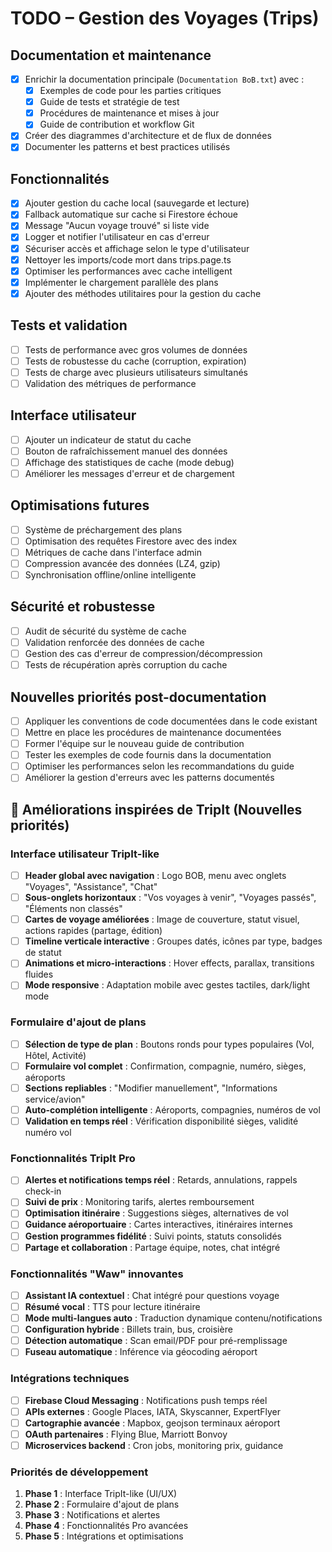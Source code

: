 # TODO – Gestion des Voyages (Trips)

## Documentation et maintenance
- [x] Enrichir la documentation principale (`Documentation BoB.txt`) avec :
  - [x] Exemples de code pour les parties critiques
  - [x] Guide de tests et stratégie de test
  - [x] Procédures de maintenance et mises à jour
  - [x] Guide de contribution et workflow Git
- [x] Créer des diagrammes d'architecture et de flux de données
- [x] Documenter les patterns et best practices utilisés

## Fonctionnalités
- [x] Ajouter gestion du cache local (sauvegarde et lecture)
- [x] Fallback automatique sur cache si Firestore échoue
- [x] Message "Aucun voyage trouvé" si liste vide
- [x] Logger et notifier l'utilisateur en cas d'erreur
- [x] Sécuriser accès et affichage selon le type d'utilisateur
- [x] Nettoyer les imports/code mort dans trips.page.ts
- [x] Optimiser les performances avec cache intelligent
- [x] Implémenter le chargement parallèle des plans
- [x] Ajouter des méthodes utilitaires pour la gestion du cache

## Tests et validation
- [ ] Tests de performance avec gros volumes de données
- [ ] Tests de robustesse du cache (corruption, expiration)
- [ ] Tests de charge avec plusieurs utilisateurs simultanés
- [ ] Validation des métriques de performance

## Interface utilisateur
- [ ] Ajouter un indicateur de statut du cache
- [ ] Bouton de rafraîchissement manuel des données
- [ ] Affichage des statistiques de cache (mode debug)
- [ ] Améliorer les messages d'erreur et de chargement

## Optimisations futures
- [ ] Système de préchargement des plans
- [ ] Optimisation des requêtes Firestore avec des index
- [ ] Métriques de cache dans l'interface admin
- [ ] Compression avancée des données (LZ4, gzip)
- [ ] Synchronisation offline/online intelligente

## Sécurité et robustesse
- [ ] Audit de sécurité du système de cache
- [ ] Validation renforcée des données de cache
- [ ] Gestion des cas d'erreur de compression/décompression
- [ ] Tests de récupération après corruption du cache

## Nouvelles priorités post-documentation
- [ ] Appliquer les conventions de code documentées dans le code existant
- [ ] Mettre en place les procédures de maintenance documentées
- [ ] Former l'équipe sur le nouveau guide de contribution
- [ ] Tester les exemples de code fournis dans la documentation
- [ ] Optimiser les performances selon les recommandations du guide
- [ ] Améliorer la gestion d'erreurs avec les patterns documentés

## 🚀 Améliorations inspirées de TripIt (Nouvelles priorités)

### Interface utilisateur TripIt-like
- [ ] **Header global avec navigation** : Logo BOB, menu avec onglets "Voyages", "Assistance", "Chat"
- [ ] **Sous-onglets horizontaux** : "Vos voyages à venir", "Voyages passés", "Éléments non classés"
- [ ] **Cartes de voyage améliorées** : Image de couverture, statut visuel, actions rapides (partage, édition)
- [ ] **Timeline verticale interactive** : Groupes datés, icônes par type, badges de statut
- [ ] **Animations et micro-interactions** : Hover effects, parallax, transitions fluides
- [ ] **Mode responsive** : Adaptation mobile avec gestes tactiles, dark/light mode

### Formulaire d'ajout de plans
- [ ] **Sélection de type de plan** : Boutons ronds pour types populaires (Vol, Hôtel, Activité)
- [ ] **Formulaire vol complet** : Confirmation, compagnie, numéro, sièges, aéroports
- [ ] **Sections repliables** : "Modifier manuellement", "Informations service/avion"
- [ ] **Auto-complétion intelligente** : Aéroports, compagnies, numéros de vol
- [ ] **Validation en temps réel** : Vérification disponibilité sièges, validité numéro vol

### Fonctionnalités TripIt Pro
- [ ] **Alertes et notifications temps réel** : Retards, annulations, rappels check-in
- [ ] **Suivi de prix** : Monitoring tarifs, alertes remboursement
- [ ] **Optimisation itinéraire** : Suggestions sièges, alternatives de vol
- [ ] **Guidance aéroportuaire** : Cartes interactives, itinéraires internes
- [ ] **Gestion programmes fidélité** : Suivi points, statuts consolidés
- [ ] **Partage et collaboration** : Partage équipe, notes, chat intégré

### Fonctionnalités "Waw" innovantes
- [ ] **Assistant IA contextuel** : Chat intégré pour questions voyage
- [ ] **Résumé vocal** : TTS pour lecture itinéraire
- [ ] **Mode multi-langues auto** : Traduction dynamique contenu/notifications
- [ ] **Configuration hybride** : Billets train, bus, croisière
- [ ] **Détection automatique** : Scan email/PDF pour pré-remplissage
- [ ] **Fuseau automatique** : Inférence via géocoding aéroport

### Intégrations techniques
- [ ] **Firebase Cloud Messaging** : Notifications push temps réel
- [ ] **APIs externes** : Google Places, IATA, Skyscanner, ExpertFlyer
- [ ] **Cartographie avancée** : Mapbox, geojson terminaux aéroport
- [ ] **OAuth partenaires** : Flying Blue, Marriott Bonvoy
- [ ] **Microservices backend** : Cron jobs, monitoring prix, guidance

### Priorités de développement
1. **Phase 1** : Interface TripIt-like (UI/UX)
2. **Phase 2** : Formulaire d'ajout de plans
3. **Phase 3** : Notifications et alertes
4. **Phase 4** : Fonctionnalités Pro avancées
5. **Phase 5** : Intégrations et optimisations 